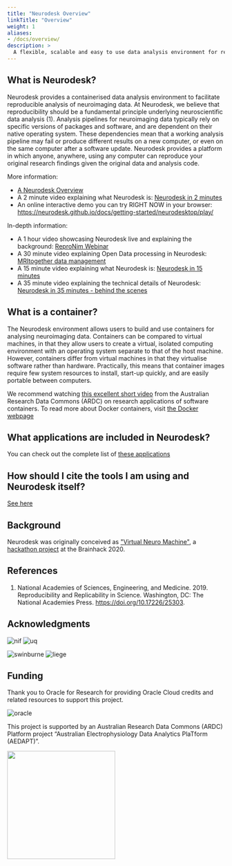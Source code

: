 ```yaml
---
title: "Neurodesk Overview"
linkTitle: "Overview"
weight: 1
aliases:
- /docs/overview/
description: >
  A flexible, scalable and easy to use data analysis environment for reproducible neuroimaging.
---
```


## What is Neurodesk?
Neurodesk provides a containerised data analysis environment to facilitate reproducible analysis of neuroimaging data. At Neurodesk, we believe that reproducibility should be a fundamental principle underlying neuroscientific data analysis (1). Analysis pipelines for neuroimaging data typically rely on specific versions of packages and software, and are dependent on their native operating system. These dependencies mean that a working analysis pipeline may fail or produce different results on a new computer, or even on the same computer after a software update. Neurodesk provides a platform in which anyone, anywhere, using any computer can reproduce your original research findings given the original data and analysis code. 

More information: 
- [A Neurodesk Overview](/docs/overview)
- A 2 minute video explaining what Neurodesk is: [Neurodesk in 2 minutes](https://www.youtube.com/watch?v=JLv_5fycugw)
- An online interactive demo you can try RIGHT NOW in your browser: https://neurodesk.github.io/docs/getting-started/neurodesktop/play/

In-depth information:
- A 1 hour video showcasing Neurodesk live and explaining the background: [ReproNim Webinar](https://www.youtube.com/watch?v=HY-TqE6I2oo)
- A 30 minute video explaining Open Data processing in Neurodesk: [MRItogether data management](https://www.youtube.com/live/bbSDNSzLftI?feature=share&t=1159)
- A 15 minute video explaining what Neurodesk is: [Neurodesk in 15 minutes](https://youtu.be/2ATgTOsiGdY)
- A 35 minute video explaining the technical details of Neurodesk: [Neurodesk in 35 minutes - behind the scenes](https://youtu.be/V5gAA9NiX_s)

## What is a container?
The Neurodesk environment allows users to build and use containers for analysing neuroimaging data. Containers can be compared to virtual machines, in that they allow users to create a virtual, isolated computing environment with an operating system separate to that of the host machine. However, containers differ from virtual machines in that they virtualise software rather than hardware. Practically, this means that container images require few system resources to install, start-up quickly, and are easily portable between computers. 

We recommend watching [this excellent short video](https://www.youtube.com/watch?v=HelrQnm3v4g) from the Australian Research Data Commons (ARDC) on research applications of software containers. 
To read more about Docker containers, visit [the Docker webpage](https://www.docker.com/resources/what-container)  

## What applications are included in Neurodesk?
You can check out the complete list of [these applications](/docs/overview/applications)

## How should I cite the tools I am using and Neurodesk itself?
[See here](/docs/overview/how-to-cite-us)

## Background
Neurodesk was originally conceived as ["Virtual Neuro Machine"](https://docs.google.com/presentation/d/1FCtrRCZrj-5nLmnIIpVFYYYXuMAoUf-B/edit?usp=sharing&ouid=100303589348027986473&rtpof=true&sd=true), a [hackathon project](https://github.com/ohbm/hackathon2020/issues/177) at the Brainhack 2020. 

## References

1. National Academies of Sciences, Engineering, and Medicine. 2019. Reproducibility and Replicability in Science. Washington, DC: The National Academies Press. https://doi.org/10.17226/25303.

## Acknowledgments

![nif](/nif.png 'nif') ![uq](/uq_logo.png 'uq')

![swinburne](/swinburne_uni_logo.png 'swinburne') ![liege](/liege_uni_logo.png 'liege')

<!--  <img src="/assets/img/nif.png" width="250">
<img src="/assets/img/uq_logo.png" width="250">
<img src="/assets/img/swinburne_uni_logo.svg" width="250">
<img src="/assets/img/liege_uni_logo.svg" width="250"> -->


## Funding
Thank you to Oracle for Research for providing Oracle Cloud credits and related resources to support this project.

![oracle](https://user-images.githubusercontent.com/4021595/119061922-db877080-ba18-11eb-9882-d53a25ec88ee.png)

This project is supported by an Australian Research Data Commons (ARDC) Platform project “Australian
Electrophysiology Data Analytics PlaTform (AEDAPT)”.

<img src="https://user-images.githubusercontent.com/4021595/119062104-3caf4400-ba19-11eb-8211-e2e9ce831a16.png" width="250">